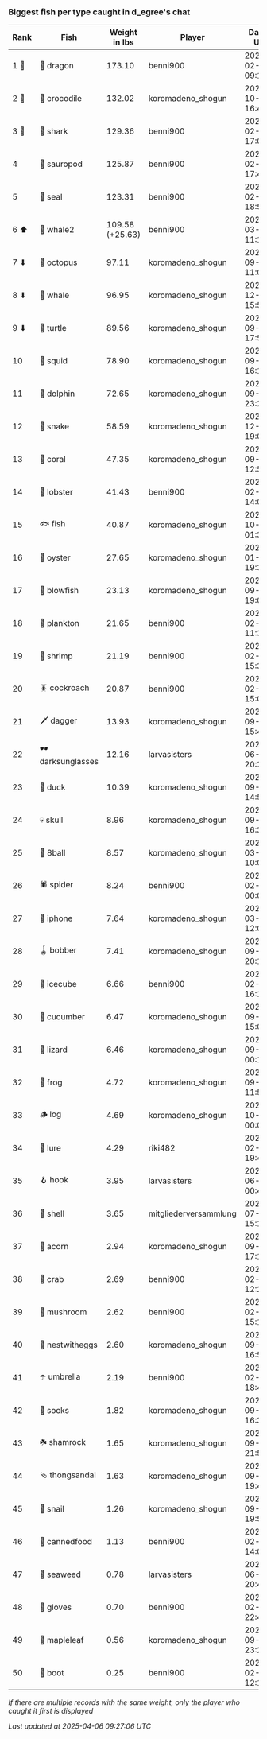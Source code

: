 ### Biggest fish per type caught in d_egree's chat
| Rank | Fish | Weight in lbs | Player | Date in UTC |
|------|--------|-----------|---------|------|
| 1 🥇  | 🐉 dragon | 173.10 | benni900 | 2025-02-24 09:14:48 |
| 2 🥈  | 🐊 crocodile | 132.02 | koromadeno_shogun | 2024-10-03 16:47:23 |
| 3 🥉  | 🦈 shark | 129.36 | benni900 | 2025-02-15 17:05:41 |
| 4  | 🦕 sauropod | 125.87 | benni900 | 2025-02-19 17:48:07 |
| 5  | 🦭 seal | 123.31 | benni900 | 2025-02-19 18:50:23 |
| 6 ⬆ | 🐋 whale2 | 109.58 (+25.63) | benni900 | 2025-03-30 11:19:45 |
| 7 ⬇ | 🐙 octopus | 97.11 | koromadeno_shogun | 2024-09-16 11:00:23 |
| 8 ⬇ | 🐳 whale | 96.95 | koromadeno_shogun | 2024-12-31 15:55:23 |
| 9 ⬇ | 🐢 turtle | 89.56 | koromadeno_shogun | 2024-09-30 17:53:24 |
| 10  | 🦑 squid | 78.90 | koromadeno_shogun | 2024-09-12 16:11:09 |
| 11  | 🐬 dolphin | 72.65 | koromadeno_shogun | 2024-09-21 23:24:30 |
| 12  | 🐍 snake | 58.59 | koromadeno_shogun | 2024-12-25 19:02:58 |
| 13  | 🪸 coral | 47.35 | koromadeno_shogun | 2024-09-03 12:55:38 |
| 14  | 🦞 lobster | 41.43 | benni900 | 2025-02-18 14:04:40 |
| 15  | 🐟 fish | 40.87 | koromadeno_shogun | 2024-10-01 01:30:58 |
| 16  | 🦪 oyster | 27.65 | koromadeno_shogun | 2025-01-04 19:30:07 |
| 17  | 🐡 blowfish | 23.13 | koromadeno_shogun | 2024-09-21 19:04:29 |
| 18  | 🦠 plankton | 21.65 | benni900 | 2025-02-17 11:38:32 |
| 19  | 🦐 shrimp | 21.19 | benni900 | 2025-02-17 15:31:00 |
| 20  | 🪳 cockroach | 20.87 | benni900 | 2025-02-16 15:06:42 |
| 21  | 🗡️ dagger | 13.93 | koromadeno_shogun | 2024-09-09 15:45:49 |
| 22  | 🕶️ darksunglasses | 12.16 | larvasisters | 2024-06-05 20:25:47 |
| 23  | 🦆 duck | 10.39 | koromadeno_shogun | 2024-09-03 14:58:44 |
| 24  | 💀 skull | 8.96 | koromadeno_shogun | 2024-09-02 16:31:59 |
| 25  | 🎱 8ball | 8.57 | koromadeno_shogun | 2025-03-13 10:05:29 |
| 26  | 🕷️ spider | 8.24 | benni900 | 2025-02-22 00:07:51 |
| 27  | 📱 iphone | 7.64 | koromadeno_shogun | 2025-03-13 12:07:24 |
| 28  | 🪀 bobber | 7.41 | koromadeno_shogun | 2024-09-26 20:19:46 |
| 29  | 🧊 icecube | 6.66 | benni900 | 2025-02-21 16:16:42 |
| 30  | 🥒 cucumber | 6.47 | koromadeno_shogun | 2024-09-15 15:03:32 |
| 31  | 🦎 lizard | 6.46 | koromadeno_shogun | 2024-09-27 00:13:01 |
| 32  | 🐸 frog | 4.72 | koromadeno_shogun | 2024-09-22 11:51:06 |
| 33  | 🪵 log | 4.69 | koromadeno_shogun | 2024-10-18 00:03:02 |
| 34  | 🎏 lure | 4.29 | riki482 | 2025-02-19 19:48:40 |
| 35  | 🪝 hook | 3.95 | larvasisters | 2024-06-05 00:49:25 |
| 36  | 🐚 shell | 3.65 | mitgliederversammlung | 2024-07-03 15:10:00 |
| 37  | 🌰 acorn | 2.94 | koromadeno_shogun | 2024-09-29 17:10:00 |
| 38  | 🦀 crab | 2.69 | benni900 | 2025-02-23 12:22:57 |
| 39  | 🍄 mushroom | 2.62 | benni900 | 2025-02-24 15:10:12 |
| 40  | 🪺 nestwitheggs | 2.60 | koromadeno_shogun | 2024-09-26 16:56:22 |
| 41  | ☂️ umbrella | 2.19 | benni900 | 2025-02-15 18:47:16 |
| 42  | 🧦 socks | 1.82 | koromadeno_shogun | 2024-09-13 16:35:45 |
| 43  | ☘️ shamrock | 1.65 | koromadeno_shogun | 2024-09-29 21:59:37 |
| 44  | 🩴 thongsandal | 1.63 | koromadeno_shogun | 2024-09-16 19:47:21 |
| 45  | 🐌 snail | 1.26 | koromadeno_shogun | 2024-09-02 19:55:10 |
| 46  | 🥫 cannedfood | 1.13 | benni900 | 2025-02-24 14:01:06 |
| 47  | 🌿 seaweed | 0.78 | larvasisters | 2024-06-01 20:46:09 |
| 48  | 🧤 gloves | 0.70 | benni900 | 2025-02-15 22:44:26 |
| 49  | 🍁 mapleleaf | 0.56 | koromadeno_shogun | 2024-09-30 23:22:41 |
| 50  | 👢 boot | 0.25 | benni900 | 2025-02-16 12:11:25 |

_If there are multiple records with the same weight, only the player who caught it first is displayed_

_Last updated at 2025-04-06 09:27:06 UTC_